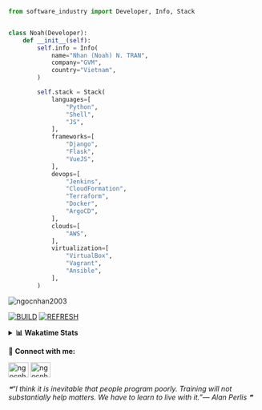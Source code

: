 ```python
from software_industry import Developer, Info, Stack


class Noah(Developer):
    def __init__(self):
        self.info = Info(
            name="Nhan (Noah) N. TRAN",
            company="GVM",
            country="Vietnam",
        )

        self.stack = Stack(
            languages=[
                "Python",
                "Shell",
                "JS",
            ],
            frameworks=[
                "Django",
                "Flask",
                "VueJS",
            ],
            devops=[
                "Jenkins",
                "CloudFormation",
                "Terraform",
                "Docker",
                "ArgoCD",
            ],
            clouds=[
                "AWS",
            ],
            virtualization=[
                "VirtualBox",
                "Vagrant",
                "Ansible",
            ],
        )
```
<img src="https://komarev.com/ghpvc/?username=ngocnhan2003&label=Profile%20views&color=0e75b6&style=flat" alt="ngocnhan2003" /> 

[![BUILD](https://github.com/ngocnhan2003/ngocnhan2003/actions/workflows/001_build.yml/badge.svg)](https://github.com/ngocnhan2003/ngocnhan2003/actions/workflows/001_build.yml)
[![REFRESH](https://github.com/ngocnhan2003/ngocnhan2003/actions/workflows/002_refresh.yml/badge.svg)](https://github.com/ngocnhan2003/ngocnhan2003/actions/workflows/002_refresh.yml)

<details> 
  <summary><b>📊 Wakatime Stats</b></summary>
  <br>
  
<!--START_SECTION:waka-->
![Code Time](http://img.shields.io/badge/Code%20Time-664%20hrs%201%20min-blue)

**I'm an Early 🐤** 

```text
🌞 Morning    94 commits     ██████░░░░░░░░░░░░░░░░░░░   27.41% 
🌆 Daytime    90 commits     ██████░░░░░░░░░░░░░░░░░░░   26.24% 
🌃 Evening    118 commits    ████████░░░░░░░░░░░░░░░░░   34.4% 
🌙 Night      41 commits     ███░░░░░░░░░░░░░░░░░░░░░░   11.95%

```
📅 **I'm Most Productive on Friday** 

```text
Monday       76 commits     █████░░░░░░░░░░░░░░░░░░░░   22.16% 
Tuesday      28 commits     ██░░░░░░░░░░░░░░░░░░░░░░░   8.16% 
Wednesday    24 commits     █░░░░░░░░░░░░░░░░░░░░░░░░   7.0% 
Thursday     5 commits      ░░░░░░░░░░░░░░░░░░░░░░░░░   1.46% 
Friday       104 commits    ███████░░░░░░░░░░░░░░░░░░   30.32% 
Saturday     51 commits     ███░░░░░░░░░░░░░░░░░░░░░░   14.87% 
Sunday       55 commits     ████░░░░░░░░░░░░░░░░░░░░░   16.03%

```


📊 **This Week I Spent My Time On** 

```text
⌚︎ Time Zone: Asia/Ho_Chi_Minh

💬 Programming Languages: 
No Activity Tracked This Week

🔥 Editors: 
No Activity Tracked This Week

💻 Operating System: 
No Activity Tracked This Week

```

**I Mostly Code in Python** 

```text
Python                   14 repos            ███████████░░░░░░░░░░░░░░   43.75% 
JavaScript               6 repos             ████░░░░░░░░░░░░░░░░░░░░░   18.75% 
TypeScript               2 repos             █░░░░░░░░░░░░░░░░░░░░░░░░   6.25% 
Kotlin                   2 repos             █░░░░░░░░░░░░░░░░░░░░░░░░   6.25% 
Vue                      2 repos             █░░░░░░░░░░░░░░░░░░░░░░░░   6.25%

```



 Last Updated on 27/01/2023 16:48:13 UTC+7
<!--END_SECTION:waka-->
</details>

🔗 **Connect with me:**

<a href="https://linkedin.com/in/ngocnhan2003" target="blank"><img align="center" src="https://raw.githubusercontent.com/rahuldkjain/github-profile-readme-generator/master/src/images/icons/Social/linked-in-alt.svg" alt="ngocnhan2003" height="30" width="40" /></a>
<a href="https://instagram.com/ngocnhan2003" target="blank"><img align="center" src="https://raw.githubusercontent.com/rahuldkjain/github-profile-readme-generator/master/src/images/icons/Social/instagram.svg" alt="ngocnhan2003" height="30" width="40" /></a>


<!--STARTS_HERE_QUOTE_README-->
<i>❝“I think it is inevitable that people program poorly.  Training will not substantially help matters.  We have to learn to live with it.”— Alan Perlis   ❞</i>
<!--ENDS_HERE_QUOTE_README-->
